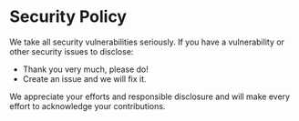# Security Policy

We take all security vulnerabilities seriously.
If you have a vulnerability or other security issues to disclose:

- Thank you very much, please do!
- Create an issue and we will fix it.

We appreciate your efforts and responsible disclosure and will make every effort to acknowledge your contributions.
